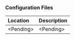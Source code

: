 ### Configuration Files

| Location | Description |
| :--- | :--- |
| &lt;Pending&gt; | &lt;Pending&gt; |


